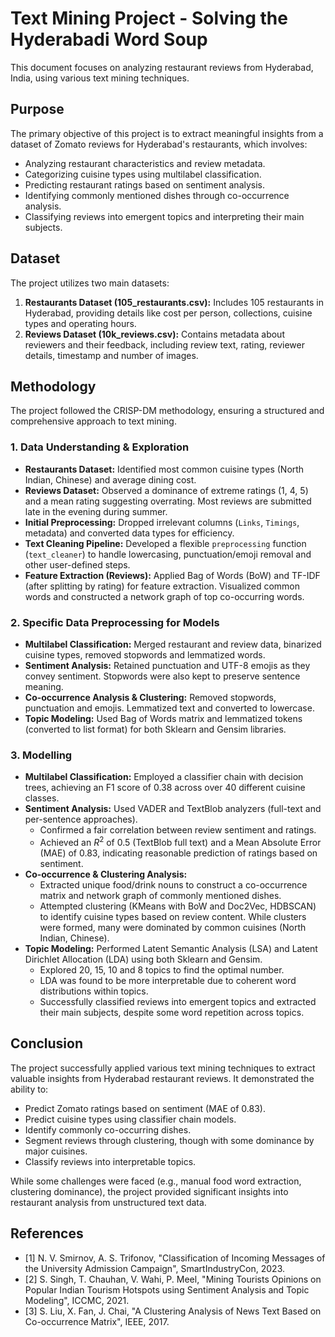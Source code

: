 # Text Mining Project - Solving the Hyderabadi Word Soup

This document focuses on analyzing restaurant reviews from Hyderabad, India, using various text mining techniques.

## Purpose

The primary objective of this project is to extract meaningful insights from a dataset of Zomato reviews for Hyderabad's restaurants, which involves: 
* Analyzing restaurant characteristics and review metadata.
* Categorizing cuisine types using multilabel classification.
* Predicting restaurant ratings based on sentiment analysis.
* Identifying commonly mentioned dishes through co-occurrence analysis.
* Classifying reviews into emergent topics and interpreting their main subjects.

## Dataset

The project utilizes two main datasets:
1.  **Restaurants Dataset (105_restaurants.csv):** Includes 105 restaurants in Hyderabad, providing details like cost per person, collections, cuisine types and operating hours.
2.  **Reviews Dataset (10k_reviews.csv):** Contains metadata about reviewers and their feedback, including review text, rating, reviewer details, timestamp and number of images.

## Methodology

The project followed the CRISP-DM methodology, ensuring a structured and comprehensive approach to text mining.

### 1. Data Understanding & Exploration
* **Restaurants Dataset:** Identified most common cuisine types (North Indian, Chinese) and average dining cost.
* **Reviews Dataset:** Observed a dominance of extreme ratings (1, 4, 5) and a mean rating suggesting overrating. Most reviews are submitted late in the evening during summer.
* **Initial Preprocessing:** Dropped irrelevant columns (`Links`, `Timings`, metadata) and converted data types for efficiency.
* **Text Cleaning Pipeline:** Developed a flexible `preprocessing` function (`text_cleaner`) to handle lowercasing, punctuation/emoji removal and other user-defined steps.
* **Feature Extraction (Reviews):** Applied Bag of Words (BoW) and TF-IDF (after splitting by rating) for feature extraction. Visualized common words and constructed a network graph of top co-occurring words.

### 2. Specific Data Preprocessing for Models

* **Multilabel Classification:** Merged restaurant and review data, binarized cuisine types, removed stopwords and lemmatized words.
* **Sentiment Analysis:** Retained punctuation and UTF-8 emojis as they convey sentiment. Stopwords were also kept to preserve sentence meaning.
* **Co-occurrence Analysis & Clustering:** Removed stopwords, punctuation and emojis. Lemmatized text and converted to lowercase.
* **Topic Modeling:** Used Bag of Words matrix and lemmatized tokens (converted to list format) for both Sklearn and Gensim libraries.

### 3. Modelling

* **Multilabel Classification:** Employed a classifier chain with decision trees, achieving an F1 score of 0.38 across over 40 different cuisine classes.
* **Sentiment Analysis:** Used VADER and TextBlob analyzers (full-text and per-sentence approaches).
    * Confirmed a fair correlation between review sentiment and ratings.
    * Achieved an $R^2$ of 0.5 (TextBlob full text) and a Mean Absolute Error (MAE) of 0.83, indicating reasonable prediction of ratings based on sentiment.
* **Co-occurrence & Clustering Analysis:**
    * Extracted unique food/drink nouns to construct a co-occurrence matrix and network graph of commonly mentioned dishes.
    * Attempted clustering (KMeans with BoW and Doc2Vec, HDBSCAN) to identify cuisine types based on review content. While clusters were formed, many were dominated by common cuisines (North Indian, Chinese).
* **Topic Modeling:** Performed Latent Semantic Analysis (LSA) and Latent Dirichlet Allocation (LDA) using both Sklearn and Gensim.
    * Explored 20, 15, 10 and 8 topics to find the optimal number.
    * LDA was found to be more interpretable due to coherent word distributions within topics.
    * Successfully classified reviews into emergent topics and extracted their main subjects, despite some word repetition across topics.

## Conclusion

The project successfully applied various text mining techniques to extract valuable insights from Hyderabad restaurant reviews. It demonstrated the ability to:
* Predict Zomato ratings based on sentiment (MAE of 0.83).
* Predict cuisine types using classifier chain models.
* Identify commonly co-occurring dishes.
* Segment reviews through clustering, though with some dominance by major cuisines.
* Classify reviews into interpretable topics.

While some challenges were faced (e.g., manual food word extraction, clustering dominance), the project provided significant insights into restaurant analysis from unstructured text data.

## References

* \[1\] N. V. Smirnov, A. S. Trifonov, "Classification of Incoming Messages of the University Admission Campaign", SmartIndustryCon, 2023.
* \[2\] S. Singh, T. Chauhan, V. Wahi, P. Meel, "Mining Tourists Opinions on Popular Indian Tourism Hotspots using Sentiment Analysis and Topic Modeling", ICCMC, 2021.
* \[3\] S. Liu, X. Fan, J. Chai, "A Clustering Analysis of News Text Based on Co-occurrence Matrix", IEEE, 2017.
